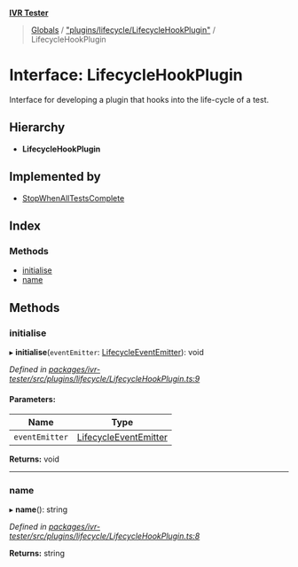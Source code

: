 **[IVR Tester](../README.md)**

> [Globals](../README.md) / ["plugins/lifecycle/LifecycleHookPlugin"](../modules/_plugins_lifecycle_lifecyclehookplugin_.md) / LifecycleHookPlugin

# Interface: LifecycleHookPlugin

Interface for developing a plugin that hooks into the life-cycle of a
test.

## Hierarchy

* **LifecycleHookPlugin**

## Implemented by

* [StopWhenAllTestsComplete](../classes/_plugins_lifecycle_stopwhenalltestscomplete_.stopwhenalltestscomplete.md)

## Index

### Methods

* [initialise](_plugins_lifecycle_lifecyclehookplugin_.lifecyclehookplugin.md#initialise)
* [name](_plugins_lifecycle_lifecyclehookplugin_.lifecyclehookplugin.md#name)

## Methods

### initialise

▸ **initialise**(`eventEmitter`: [LifecycleEventEmitter](_plugins_lifecycle_lifecycleeventemitter_.lifecycleeventemitter.md)): void

*Defined in [packages/ivr-tester/src/plugins/lifecycle/LifecycleHookPlugin.ts:9](https://github.com/SketchingDev/ivr-tester/blob/8c13d10/packages/ivr-tester/src/plugins/lifecycle/LifecycleHookPlugin.ts#L9)*

#### Parameters:

Name | Type |
------ | ------ |
`eventEmitter` | [LifecycleEventEmitter](_plugins_lifecycle_lifecycleeventemitter_.lifecycleeventemitter.md) |

**Returns:** void

___

### name

▸ **name**(): string

*Defined in [packages/ivr-tester/src/plugins/lifecycle/LifecycleHookPlugin.ts:8](https://github.com/SketchingDev/ivr-tester/blob/8c13d10/packages/ivr-tester/src/plugins/lifecycle/LifecycleHookPlugin.ts#L8)*

**Returns:** string
